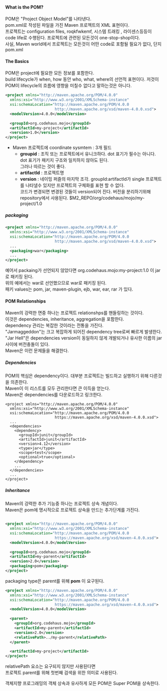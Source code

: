 #### What is the POM?
POM은 "Project Object Model"를 나타낸다.  
pom.xml로 작성된 파일을 가진 Maven 프로젝트의 XML 표현이다.  
프로젝트는 configuration files, roqkfwkemf, 시스템 트래킹 , 라이센스등등이  
code life로 수행된다.
프로젝트에 관련된 모든것이 one-stop-shop이다.  
사실, Maven world에서 프로젝트는 모든것이 어떤 code로 포함될 필요가 없다, 단지 pom.xml

#### The Basics
POM은 project에 필요한 모든 정보를 포함한다.  
build lifecycle가 when, how 동안 who, what, where의 선언적 표현이다.
저것이 POM이 lifecycle의 흐름에 영향을 미칠수 없다고 말하는것은 아니다.  

```xml
<project xmlns="http://maven.apache.org/POM/4.0.0"
  xmlns:xsi="http://www.w3.org/2001/XMLSchema-instance"
  xsi:schemaLocation="http://maven.apache.org/POM/4.0.0
                      http://maven.apache.org/xsd/maven-4.0.0.xsd">
  <modelVersion>4.0.0</modelVersion>
 
  <groupId>org.codehaus.mojo</groupId>
  <artifactId>my-project</artifactId>
  <version>1.0</version>
</project>
```
* Maven 프로젝트에 coordinate sysmtem : 3개 필드
  + __groupid__ : 조직 또는 프로젝트에서 유니크하다. dot 표기가 필수는 아니다. dot 표기가 패키지 구조와 일치하지 않아도 된다.  
              그러나 따르는 것이 좋다.
  + __artifactId__ : 프로젝트명 
  + __version__ : 네이밍 퍼즐의 마지막 조각. groupId:artifactId가 single 프로젝트를 나타낼수 있지만 프로젝트의 구체화를 표현 할 수 없다.  
              코드가 변경되면 변경된 것들이 version되어 진다. 버전을 분리하기위해 repository에서 사용된다. $M2_REPO/org/codehaus/mojo/my-project/1.0
              
##### packaging
```xml
<project xmlns="http://maven.apache.org/POM/4.0.0"
  xmlns:xsi="http://www.w3.org/2001/XMLSchema-instance"
  xsi:schemaLocation="http://maven.apache.org/POM/4.0.0
                      http://maven.apache.org/xsd/maven-4.0.0.xsd">
  ...
  <packaging>war</packaging>
  ...
</project>
```
예어서 packaing가 선언되지 않았다면 org.codehaus.mojo:my-project:1.0 이 jar로 패키징 된다.  
위의 예에서는 war로 선언했으므로 war로 패키징 된다.  
패키 values는 pom, jar, maven-plugin, ejb, war, ear, rar 가 있다.

#### POM Relationships
Maven의 강력한 면중 하나는 프로젝트 relationshps를 핸들링하는 것이다.  
이것은 dependencies, inheritance, aggregation을 포함한다.  
dependency 관리는 복잡한 것이라는 전통을 가진다.  
"Jarmaggeddon"는 크고 복잡하게 되어진 dependency tree로써 빠르게 발생한다.  
"Jar Hell"은 dependencies version이 동일하지 않게 개발되거나 유사한 이름의 jar 사이에 버전충돌이 있다.  
Maven은 이런 문제들을 해결한다.

##### Dependencies
POM의 핵심은 dependency이다. 대부분 프로젝트는 빌드하고 실행하기 위해 다른것을 의존한다.  
Maven이 이 리스트를 모두 관리한다면 큰 이득을 얻는다.  
Maven은 dependencies를 다운로드하고 링크한다.  
```
<project xmlns="http://maven.apache.org/POM/4.0.0"
  xmlns:xsi="http://www.w3.org/2001/XMLSchema-instance"
  xsi:schemaLocation="http://maven.apache.org/POM/4.0.0
                      https://maven.apache.org/xsd/maven-4.0.0.xsd">
  ...
  <dependencies>
    <dependency>
      <groupId>junit</groupId>
      <artifactId>junit</artifactId>
      <version>4.12</version>
      <type>jar</type>
      <scope>test</scope>
      <optional>true</optional>
    </dependency>
    ...
  </dependencies>
  ...
</project>
```

##### Inheritance
Maven의 강력한 추가 기능중 하나는 프로젝트 상속 개념이다.  
Maven은 pom에 명시적으로 프로젝트 상속을 만드는 추가단계를 가진다.
```xml

<project xmlns="http://maven.apache.org/POM/4.0.0"
  xmlns:xsi="http://www.w3.org/2001/XMLSchema-instance"
  xsi:schemaLocation="http://maven.apache.org/POM/4.0.0
                      https://maven.apache.org/xsd/maven-4.0.0.xsd">
  <modelVersion>4.0.0</modelVersion>
 
  <groupId>org.codehaus.mojo</groupId>
  <artifactId>my-parent</artifactId>
  <version>2.0</version>
  <packaging>pom</packaging>
</project>
```
packaging type은 parent를 위해 __pom__ 이 요구된다.

```xml
<project xmlns="http://maven.apache.org/POM/4.0.0"
  xmlns:xsi="http://www.w3.org/2001/XMLSchema-instance"
  xsi:schemaLocation="http://maven.apache.org/POM/4.0.0
                      https://maven.apache.org/xsd/maven-4.0.0.xsd">
  <modelVersion>4.0.0</modelVersion>
 
  <parent>
    <groupId>org.codehaus.mojo</groupId>
    <artifactId>my-parent</artifactId>
    <version>2.0</version>
    <relativePath>../my-parent</relativePath>
  </parent>
 
  <artifactId>my-project</artifactId>
</project>
```
relativePath 요소는 요구되지 않지만 사용된다면  
프로젝트 parent를 위해 첫번째 검색을 위한 의미로 사용된다.  

객체지향 프로그래밍의 객체 상속과 유사하게 모든 POM은 Super POM을 상속한다.


